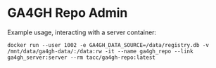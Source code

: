 GA4GH Repo Admin
================

Example usage, interacting with a server container:

```
docker run --user 1002 -e GA4GH_DATA_SOURCE=/data/registry.db -v /mnt/data/ga4gh-data/:/data:rw -it --name ga4gh_repo --link ga4gh_server:server --rm tacc/ga4gh-repo:latest
```

